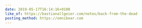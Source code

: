 ```yaml
---
date: 2019-05-17T16:14:16+0100
like_of: https://bastianallgeier.com/notes/back-from-the-dead
posting_method: https://omnibear.com
---
```

